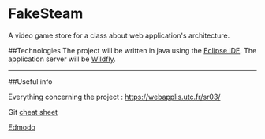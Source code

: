 # FakeSteam
A video game store for a class about web application's architecture.


##Technologies
The project will be written in java using the [Eclipse IDE](https://eclipse.org/). The application server will be [Wildfly](wildfly.org).

***

##Useful info

Everything concerning the project : https://webapplis.utc.fr/sr03/

Git [cheat sheet](https://services.github.com/on-demand/downloads/github-git-cheat-sheet.pdf)

[Edmodo](https://www.edmodo.com/home)
